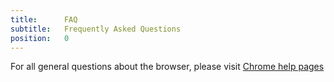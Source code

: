 ```yaml
---
title:		FAQ
subtitle:	Frequently Asked Questions
position:	0
---
```

For all general questions about the browser, please visit [Chrome help pages](https://support.google.com/chrome/?p=help "go to Chrome help pages")
